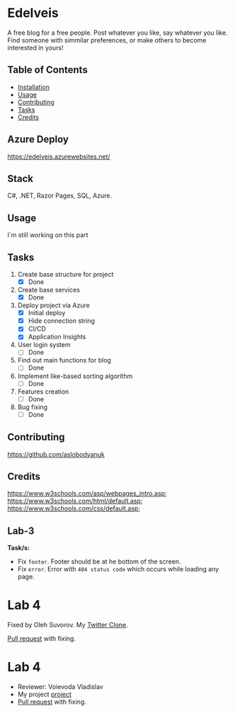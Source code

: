 # Edelveis

A free blog for a free people. Post whatever you like, say whatever you like. Find someone with simmilar preferences, or make others to become interested in yours!
## Table of Contents

- [Installation](#installation)
- [Usage](#usage)
- [Contributing](#contributing)
- [Tasks](#tasks)
- [Credits](#credits)
## Azure Deploy
https://edelveis.azurewebsites.net/
## Stack

C#, .NET, Razor Pages, SQL, Azure.

## Usage

I`m still working on this part

## Tasks

1. Create base structure for project 
      - [x] Done
2. Create base services
      - [x] Done
3. Deploy project via Azure
      - [x] Initial deploy
      - [x] Hide connection string
      - [x] CI/CD
      - [x] Application Insights
4. User login system
      - [ ] Done
5. Find out main functions for blog
      - [ ] Done
6. Implement like-based sorting algorithm
      - [ ] Done
7. Features creation
      - [ ] Done
8. Bug fixing
      - [ ] Done
## Contributing

https://github.com/aslobodyanuk


## Credits


https://www.w3schools.com/asp/webpages_intro.asp; 
 https://www.w3schools.com/html/default.asp;
 https://www.w3schools.com/css/default.asp;
 
 ## Lab-3

**Task/s:**
- Fix `footer`. Footer should be at he bottom of the screen.
- Fix `error`. Error with `404 status code` which occurs while loading any page.
# Lab 4
Fixed by Oleh Suvorov.
My [Twitter Clone](https://github.com/plxgwalker/Suvorov.LNU.Twitter-Clone).

[Pull request](https://github.com/odvova/Edelveis/pull/1#issue-1692408728) with fixing.


# Lab 4
- Reviewer: Voievoda Vladislav 
- My project [project](https://github.com/Vladislav43/WEB)
- [Pull request](https://github.com/Vladislav43/Edelveis/pull/1) with fixing.

